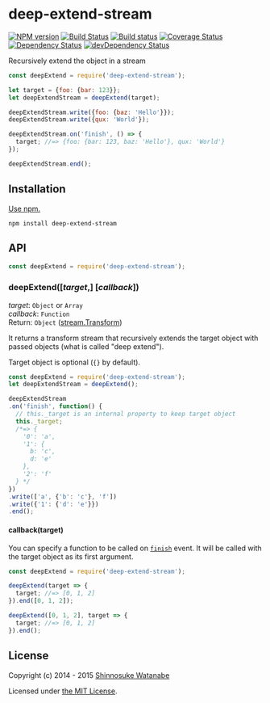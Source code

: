 # deep-extend-stream

[![NPM version](http://img.shields.io/npm/v/deep-extend-stream.svg)](https://www.npmjs.com/package/deep-extend-stream)
[![Build Status](http://img.shields.io/travis/shinnn/deep-extend-stream.svg)](https://travis-ci.org/shinnn/deep-extend-stream)
[![Build status](https://ci.appveyor.com/api/projects/status/1im5lixtp38ecg97?svg=true)](https://ci.appveyor.com/project/ShinnosukeWatanabe/deep-extend-stream)
[![Coverage Status](https://img.shields.io/coveralls/shinnn/deep-extend-stream.svg)](https://coveralls.io/r/shinnn/deep-extend-stream)
[![Dependency Status](https://img.shields.io/david/shinnn/deep-extend-stream.svg?label=deps)](https://david-dm.org/shinnn/deep-extend-stream)
[![devDependency Status](https://img.shields.io/david/dev/shinnn/deep-extend-stream.svg?label=devDeps)](https://david-dm.org/shinnn/deep-extend-stream#info=devDependencies)

Recursively extend the object in a stream

```javascript
const deepExtend = require('deep-extend-stream');

let target = {foo: {bar: 123}};
let deepExtendStream = deepExtend(target);

deepExtendStream.write({foo: {baz: 'Hello'}});
deepExtendStream.write({qux: 'World'});

deepExtendStream.on('finish', () => {
  target; //=> {foo: {bar: 123, baz: 'Hello'}, qux: 'World'}
});

deepExtendStream.end();
```

## Installation

[Use npm.](https://docs.npmjs.com/cli/install)

```
npm install deep-extend-stream
```

## API

```javascript
const deepExtend = require('deep-extend-stream');
```

### deepExtend([*target*,] [*callback*])

*target*: `Object` or `Array`  
*callback*: `Function`  
Return: `Object` ([stream.Transform](https://iojs.org/api/stream.html#stream_class_stream_transform_1))

It returns a transform stream that recursively extends the target object with passed objects (what is called "deep extend").

Target object is optional (`{}` by default).

```javascript
const deepExtend = require('deep-extend-stream');
let deepExtendStream = deepExtend();

deepExtendStream
.on('finish', function() {
  // this._target is an internal property to keep target object
  this._target;
  /*=> {
    '0': 'a',
    '1': {
      b: 'c',
      d: 'e'
    },
    '2': 'f'
  } */
})
.write(['a', {'b': 'c'}, 'f'])
.write({'1': {'d': 'e'}})
.end();
```

#### callback(target)

You can specify a function to be called on [`finish`](https://iojs.org/api/stream.html#stream_events_finish_and_end) event. It will be called with the target object as its first argument.

```javascript
const deepExtend = require('deep-extend-stream');

deepExtend(target => {
  target; //=> [0, 1, 2]
}).end([0, 1, 2]);

deepExtend([0, 1, 2], target => {
  target; //=> [0, 1, 2]
}).end();
```

## License

Copyright (c) 2014 - 2015 [Shinnosuke Watanabe](https://github.com/shinnn)

Licensed under [the MIT License](./LICENSE).
